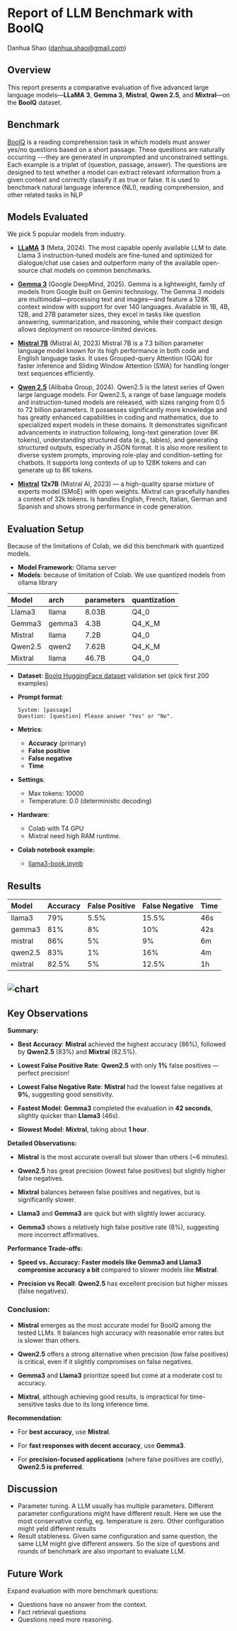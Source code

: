 # **Report of LLM Benchmark with BoolQ**

Danhua Shao (danhua.shao@gmail.com)

## **Overview**

This report presents a comparative evaluation of five advanced large language models—**LLaMA 3**, **Gemma 3**, **Mistral**, **Qwen 2.5**, and **Mixtral**—on the **BoolQ** dataset.

## **Benchmark**

[BoolQ](https://arxiv.org/abs/1905.10044) is a reading comprehension task in which models must answer yes/no questions based on a short passage. These questions are naturally occurring \---they are generated in unprompted and unconstrained settings. Each example is a triplet of (question, passage, answer). The questions are designed to test whether a model can extract relevant information from a given context and correctly classify it as true or false. It is used to benchmark natural language inference (NLI), reading comprehension, and other related tasks in NLP

## **Models Evaluated**

We pick 5 popular models from industry. 

* [**LLaMA**](https://www.llama.com/) **3** (Meta, 2024). The most capable openly available LLM to date. Llama 3 instruction-tuned models are fine-tuned and optimized for dialogue/chat use cases and outperform many of the available open-source chat models on common benchmarks.

* [**Gemma 3**](https://blog.google/technology/developers/gemma-3/) (Google DeepMind, 2025). Gemma is a lightweight, family of models from Google built on Gemini technology. The Gemma 3 models are multimodal—processing text and images—and feature a 128K context window with support for over 140 languages. Available in 1B, 4B, 12B, and 27B parameter sizes, they excel in tasks like question answering, summarization, and reasoning, while their compact design allows deployment on resource-limited devices.

* [**Mistral 7B**](https://mistral.ai/news/announcing-mistral-7b) (Mistral AI, 2023\) Mistral 7B is a 7.3 billion parameter language model known for its high performance in both code and English language tasks. It uses Grouped-query Attention (GQA) for faster inference and Sliding Window Attention (SWA) for handling longer text sequences efficiently.

* [**Qwen 2.5**](https://chat.qwen.ai/) (Alibaba Group, 2024). Qwen2.5 is the latest series of Qwen large language models. For Qwen2.5, a range of base language models and instruction-tuned models are released, with sizes ranging from 0.5 to 72 billion parameters. It possesses significantly more knowledge and has greatly enhanced capabilities in coding and mathematics, due to specialized expert models in these domains. It demonstrates significant advancements in instruction following, long-text generation (over 8K tokens), understanding structured data (e.g., tables), and generating structured outputs, especially in JSON format. It is also more resilient to diverse system prompts, improving role-play and condition-setting for chatbots. It supports long contexts of up to 128K tokens and can generate up to 8K tokens.

* [**Mixtral**](https://mistral.ai/news/mixtral-of-experts) **12x7B** (Mistral AI, 2023\) — a high-quality sparse mixture of experts model (SMoE) with open weights. Mixtral can gracefully handles a context of 32k tokens. Is handles English, French, Italian, German and Spanish and shows strong performance in code generation.

## **Evaluation Setup**

Because of the limitations of Colab, we did this benchmark with quantized models.

* **Model Framework:** Ollama server  
* **Models**: because of limitation of Colab. We use quantized models from ollama library

| Model | arch | parameters | quantization |
| :---- | :---- | :---- | :---- |
| Llama3 | llama | 8.03B | Q4\_0 |
| Gemma3 | gemma3 | 4.3B | Q4\_K\_M |
| Mistral  | llama | 7.2B | Q4\_0 |
| Qwen2.5 | qwen2 | 7.62B | Q4\_K\_M |
| Mixtral | llama | 46.7B | Q4\_0 |

* **Dataset**: [Boolq HuggingFace dataset](https://huggingface.co/datasets/google/boolq) validation set (pick first 200 examples)  
* **Prompt format**:

  `System: [passage]`  
  `Question: [question] Please answer "Yes" or "No".`   
* **Metrics**:

  * **Accuracy** (primary)  
  * **False positive**  
  * **False negative**  
  * **Time**

* **Settings**:  
  * Max tokens: 10000  
  * Temperature: 0.0 (deterministic decoding)

* **Hardware**:  
  * Colab with T4 GPU  
  * Mixtral need high RAM runtime.  
* **Colab notebook example:**  
  * [llama3-book.ipynb](https://colab.research.google.com/drive/1Fm8dylQTI4daUAVgv16pRB9whzsevp99)

## **Results**

| Model | Accuracy | False Positive | False Negative | Time |
| :---- | :---- | :---- | :---- | :---- |
| llama3 | 79% | 5.5% | 15.5% | 46s |
| gemma3 | 81% | 8% | 10% | 42s |
| mistral | 86% | 5% | 9% | 6m |
| qwen2.5 | 83% | 1% | 16% | 4m |
| mixtral | 82.5% | 5% | 12.5% | 1h |

## 

![chart](llm_benchmark_result.png) 
---

## **Key Observations**

**Summary:**

* **Best Accuracy**: **Mistral** achieved the highest accuracy (86%), followed by **Qwen2.5** (83%) and **Mixtral** (82.5%).

* **Lowest False Positive Rate**: **Qwen2.5** with only **1%** false positives — perfect precision\!

* **Lowest False Negative Rate**: **Mistral** had the lowest false negatives at **9%**, suggesting good sensitivity.

* **Fastest Model**: **Gemma3** completed the evaluation in **42 seconds**, slightly quicker than **Llama3** (46s).

* **Slowest Model**: **Mixtral**, taking about **1 hour**.

**Detailed Observations:**

* **Mistral** is the most accurate overall but slower than others (\~6 minutes).

* **Qwen2.5** has great precision (lowest false positives) but slightly higher false negatives.

* **Mixtral** balances between false positives and negatives, but is significantly slower.

* **Llama3** and **Gemma3** are quick but with slightly lower accuracy.

* **Gemma3** shows a relatively high false positive rate (8%), suggesting more incorrect affirmatives.

**Performance Trade-offs:**

* **Speed vs. Accuracy: Faster models like Gemma3 and Llama3 compromise accuracy a bit** compared to slower models like **Mistral**.

* **Precision vs Recall**: **Qwen2.5** has excellent precision but higher misses (false negatives).

### **Conclusion:**

* **Mistral** emerges as the most accurate model for BoolQ among the tested LLMs. It balances high accuracy with reasonable error rates but is slower than others.

* **Qwen2.5** offers a strong alternative when precision (low false positives) is critical, even if it slightly compromises on false negatives.

* **Gemma3** and **Llama3** prioritize speed but come at a moderate cost to accuracy.

* **Mixtral**, although achieving good results, is impractical for time-sensitive tasks due to its long inference time.

**Recommendation**:

* For **best accuracy**, use **Mistral**.

* For **fast responses with decent accuracy**, use **Gemma3**.

* For **precision-focused applications** (where false positives are costly), **Qwen2.5 is preferred**.

## **Discussion**

* Parameter tuning. A LLM usually has multiple parameters. Different parameter configurations might have different result. Here we use the most conservative config, eg. temperature is zero. Other configuration might yeld different results  
* Result stableness. Given same configuration and same question, the same LLM might give different answers. So the size of questions and rounds of benchmark are also important to evaluate LLM.

## **Future Work**

Expand evaluation with more benchmark questions:

* Questions have no answer from the context.  
* Fact retrieval questions  
* Questions need more reasoning.
